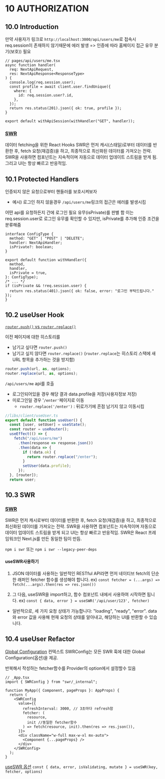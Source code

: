 # 10 AUTHORIZATION

## 10.0 Introduction

만약 사용자가 링크로 `http://localhost:3000/api/users/me`로 접속시 req.session이 존재하지 않기때문에 에러 발생
=> 인증에 따라 홈페이지 접근 유무 분기(보호)) 필요

```tsx
// pages/api/users/me.tsx
async function handler(
  req: NextApiRequest,
  res: NextApiResponse<ResponseType>
) {
  console.log(req.session.user);
  const profile = await client.user.findUnique({
    where: {
      id: req.session.user?.id,
    },
  });
  return res.status(201).json({ ok: true, profile });
}

export default withApiSession(withHandler("GET", handler));
```

### [SWR](https://swr.vercel.app/ko)

데이터 fetching을 위한 React Hooks
SWR은 먼저 캐시(스태일)로부터 데이터를 반환한 후, fetch 요청(재검증)을 하고, 최종적으로 최신화된 데이터를 가져오는 전략.
SWR을 사용하면 컴포넌트는 지속적이며 자동으로 데이터 업데이트 스트림을 받게 됨.
그리고 UI는 항상 빠르고 반응적임.

## 10.1 Protected Handlers

인증되지 않은 요청으로부터 핸들러를 보호시켜보자

- 예시) 로그인 하지 않을경우 `/api/users/me`링크의 접근은 에러를 발생시킴

어떤 api를 요청하든지 간에 로그인 필요 유무(isPrivate)를 판별 함
이는 req.session.user로 로그인 유무를 확인할 수 있지만, isPrivate를 추가해 인증 조건을 분류해줌

```tsx
interface ConfigType {
  method: "GET" | "POST" | "DELETE";
  handler: NextApiHandler;
  isPrivate?: boolean;
}

export default function withHandler({
  method,
  handler,
  isPrivate = true,
}: ConfigType);
/* ... */
if (isPrivate && !req.session.user) {
  return res.status(401).json({ ok: false, error: "로그인 부탁드립니다." });
}
```

## 10.2 useUser Hook

[`router.push()` vs `router.replace()`](https://nextjs.org/docs/api-reference/next/router#routerpush)

이전 페이지에 대한 히스토리를

- 남기고 싶다면 `router.push()`
- 남기고 싶지 않다면 `router.replace()`
  (`router.replace`는 히스토리 스택에 새 URL 항목을 추가하는 것을 방지함)

```js
router.push(url, as, options);
router.replace(url, as, options);
```

`/api/users/me` api를 호출

- 로그인되어있을 경우 해당 결과 data.profile을 저장(사용자정보 저장)
- 미로그인일 경우 '`/enter'`페이지로 이동
  - `router.replace('/enter')` : 뒤로가기에 흔점 남기지 않고 이동시킴

```ts
//libs/client/useUser.ts
export default function useUser() {
  const [user, setUser] = useState();
  const router = useRouter();
  useEffect(() => {
    fetch("/api/users/me")
      .then(response => response.json())
      .then(data => {
        if (!data.ok) {
          return router.replace("/enter");
        }
        setUser(data.profile);
      });
  }, [router]);
  return user;
```

## 10.3 SWR

### [SWR](https://swr.vercel.app/ko/docs/getting-started)

SWR은 먼저 캐시로부터 데이터를 반환한 후, fetch 요청(재검증)을 하고, 최종적으로 최신화된 데이터를 가져오는 전략.
SWR을 사용하면 컴포넌트는 지속적이며 자동으로 데이터 업데이트 스트림을 받게 되고 UI는 항상 빠르고 반응적임.
SWR은 React 프레임워크인 Next.js를 만든 동일한 팀이 만듬.

`npm i swr` 또는
`npm i swr --legacy-peer-deps`

#### useSWR사용하기

1. JSON 데이터를 사용하는 일반적인 RESTful API라면 먼저 네이티브 fetch의 단순한 래퍼인 fetcher 함수를 생성해야 합니다.
   ex) `const fetcher = (...args) => fetch(...args).then(res => res.json())`

2. 그 다음, useSWR을 import하고, 함수 컴포넌트 내에서 사용하여 시작하면 됩니다.
   ex) `const { data, error } = useSWR('/api/user/123', fetcher)`

- 일반적으로, 세 가지 요청 상태가 가능합니다: "loading", "ready", "error". data와 error 값을 사용해 현재 요청의 상태를 알아내고, 해당하는 UI를 반환할 수 있습니다.

## 10.4 useUser Refactor

[Global Configuration](https://swr.vercel.app/docs/global-configuration)
컨텍스트 SWRConfig는 모든 SWR 훅에 대한 Global Configuration(옵션)을 제공.

반복해서 작성하는 fetcher함수를 Provider의 option에서 설정할수 있음

```tsx
// _App.tsx
import { SWRConfig } from "swr/_internal";

function MyApp({ Component, pageProps }: AppProps) {
  return (
    <SWRConfig
      value={{
        refreshInterval: 3000, // 3초마다 refresh함
        fetcher: (
          resource,
          init //동일한 fetcher함수
        ) => fetch(resource, init).then(res => res.json()),
      }}>
      <div className="w-full max-w-xl mx-auto">
        <Component {...pageProps} />
      </div>
    </SWRConfig>
  );
}
```

[useSWR 옵션](https://swr.vercel.app/docs/options)
`const { data, error, isValidating, mutate } = useSWR(key, fetcher, options)`
